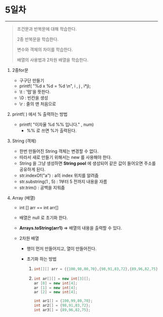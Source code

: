 # 5일차

---

> 조건문과 반복문에 대해 학습한다. 
>
> 2중 반복문을 학습한다. 
>
> 변수와 객체의 차이를 학습한다. 
>
> 배열의 사용법과 2차원 배열을 학습한다. 



1. 2중for문
   +  구구단 만들기 
     + printf( "%d x %d  = %d \n", i , j , i*j);
     + \t :  '탭'을 뜻한다. 
     + \0 : 빈칸을 생성
     + \r : 줄의 맨 처음으로 

2. printf( ) 에서 % 출력하는 방법
   + printf( "이자율 %d  %% 입니다." , num)
     + %% 로 쓰면 %가 출력된다. 

3. String (객체)
   + 한번 만들어진 String 객체는 변경할 수 없다. 
   + 따라서 새로 만들기 위해서는 new 를 사용해야 한다. 
   + String 을 그냥 생성하면 **String pool** 에 생성되어 같은 값이 들어오면 주소를 공유하게 된다. 
   + str.indexOf("a") : a의 index 위치를 알려줌
   + str.substring(1 , 5) : 1부터 5 전까지 내용을 자름 
   + str.trim() : 공백을 지워줌 

4. Array (배열)
   + int [] arr     ==    int arr[] 

   + 배열은 null 로 초기화 한다. 

   + **Arrays.toString(arr1)** => 배열의 내용을 출력할 수 있다.

   + 2차원 배열

     + 행이 먼저 만들어지고, 열이 만들어진다. 

     + 초기화 하는 방법 

       1. ``` java
          int[][] arr = {{100,98,80,70},{98,91,83,72},{89,96,82,75}};
          ```

       2. ```java
          int ar[][] = new int[3][];
          ar [0] = new int[4];
          ar [1] = new int[4];
          ar [2] = new int[4];
          
          int ar1[] = {100,99,80,70};
          int ar2[] = {98,91,83,72};
          int ar3[] = {89,96,82,75};
          ```